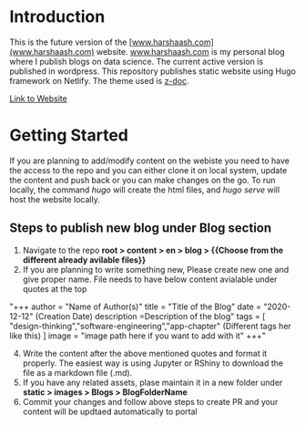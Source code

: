 # Introduction 
 This is the future version of the [www.harshaash.com](www.harshaash.com) website. www.harshaash.com is my personal blog where I publish blogs on data science. The current active version is published in wordpress. This repository publishes static website using Hugo framework on Netlify. The theme used is [z-doc](https://github.com/zzossig/hugo-theme-zdoc).

 [Link to Website](https://harshaachyuthuni.netlify.app/)

# Getting Started
If you are planning to add/modify content on the webiste you need to have the access to the repo and you can either clone it on local system, 
update the content and push back or you can make changes on the go. To run locally, the command *hugo* will create the html files, and *hugo serve* will host the website locally.  

## Steps to publish new blog under Blog section
1. Navigate to the repo **root > content > en > blog > {{Choose from the different already avilable files}}**
2. If you are planning to write something new, Please create new one and give proper name. 
   File needs to have  below content avialable under quotes at the top

"+++
author = "Name of Author(s)"
title = "Title of the Blog"
date = "2020-12-12" (Creation Date)
description =Description of the blog"
tags = [
    "design-thinking","software-engineering","app-chapter" (Different tags her like this)
]
image = "image path here if you want to add with it"
+++"


4. Write the content after the above mentioned quotes and format it properly. The easiest way is using Jupyter or RShiny to download the file as a markdown file (.md).
5. If you have any related assets, plase maintain it in a new folder under **static > images > Blogs > BlogFolderName**
6. Commit your changes and follow above steps to create PR and your content will be updtaed automatically to portal
